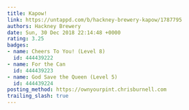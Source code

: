 ```yaml
---
title: Kapow!
link: https://untappd.com/b/hackney-brewery-kapow/1787795
authors: Hackney Brewery
date: Sun, 30 Dec 2018 22:14:48 +0000
rating: 3.25
badges:
- name: Cheers To You! (Level 8)
  id: 444439222
- name: For the Can
  id: 444439223
- name: God Save the Queen (Level 5)
  id: 444439224
posting_method: https://ownyourpint.chrisburnell.com
trailing_slash: true
---
```

